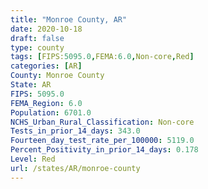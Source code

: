 ```yaml
---
title: "Monroe County, AR"
date: 2020-10-18
draft: false
type: county
tags: [FIPS:5095.0,FEMA:6.0,Non-core,Red]
categories: [AR]
County: Monroe County
State: AR
FIPS: 5095.0
FEMA_Region: 6.0
Population: 6701.0
NCHS_Urban_Rural_Classification: Non-core
Tests_in_prior_14_days: 343.0
Fourteen_day_test_rate_per_100000: 5119.0
Percent_Positivity_in_prior_14_days: 0.178
Level: Red
url: /states/AR/monroe-county
---
```



